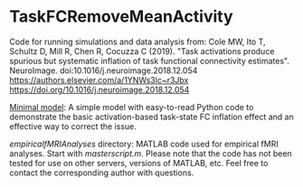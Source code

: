 # TaskFCRemoveMeanActivity

Code for running simulations and data analysis from:
Cole MW, Ito T, Schultz D, Mill R, Chen R, Cocuzza C (2019). "Task activations produce spurious but systematic inflation of task functional connectivity estimates". NeuroImage. doi:10.1016/j.neuroimage.2018.12.054
https://authors.elsevier.com/a/1YNWs3lc~r3Jbx
https://doi.org/10.1016/j.neuroimage.2018.12.054

[Minimal model](minimalmodel/MinimalModel.ipynb): A simple model with easy-to-read Python code to demonstrate the basic activation-based task-state FC inflation effect and an effective way to correct the issue.

*empiricalfMRIAnalyses* directory: MATLAB code used for empirical fMRI analyses. Start with *masterscript.m*. Please note that the code has not been tested for use on other servers, versions of MATLAB, etc. Feel free to contact the corresponding author with questions.
